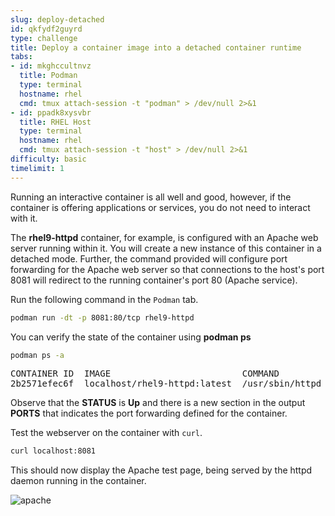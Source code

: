 ```yaml
---
slug: deploy-detached
id: qkfydf2guyrd
type: challenge
title: Deploy a container image into a detached container runtime
tabs:
- id: mkghccultnvz
  title: Podman
  type: terminal
  hostname: rhel
  cmd: tmux attach-session -t "podman" > /dev/null 2>&1
- id: ppadk8xysvbr
  title: RHEL Host
  type: terminal
  hostname: rhel
  cmd: tmux attach-session -t "host" > /dev/null 2>&1
difficulty: basic
timelimit: 1
---
```

Running an interactive container is all well and good, however, if the container is offering applications or services, you do not need to interact with it.

The __rhel9-httpd__ container, for example, is configured with an Apache web server running within it.  You will create a new instance of this container in a detached mode.  Further, the command provided will configure port forwarding for the Apache web server so that connections to the host's port 8081 will redirect to the running container's port 80 (Apache service).

Run the following command in the `Podman` tab.

```bash
podman run -dt -p 8081:80/tcp rhel9-httpd
```

You can verify the state of the container using __podman ps__

```bash
podman ps -a
```

<pre class="file">
CONTAINER ID  IMAGE                         COMMAND               CREATED         STATUS             PORTS                   NAMES
2b2571efec6f  localhost/rhel9-httpd:latest  /usr/sbin/httpd -...  13 seconds ago  Up 12 seconds ago  8081->80/tcp  priceless_mahavira
</pre>

Observe that the __STATUS__ is __Up__ and there is a new section in the output __PORTS__ that indicates the port forwarding defined for the container.

Test the webserver on the container with `curl`.

```bash
curl localhost:8081
```

This should now display the Apache test page, being served by the httpd daemon running in the container.

![apache](../assets/apache.png)